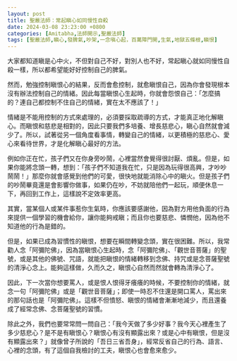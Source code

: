 ```yaml
---
layout: post
title: 聖嚴法師：常起瞋心如同慢性自殺
date: 2024-03-08 23:23:00 +0800
categories: [Amitabha,法師開示,聖嚴法師]
tags: [聖嚴法師,瞋心,發脾氣,吵架,一念嗔心起，百萬障門開,生氣,地獄五條根,瞋恨]
---
```


大家都知道瞋是心中火，不但對自己不好，對別人也不好，常起瞋心就如同慢性自殺一樣，所以都希望能好好控制自己的脾氣。

然而，勉強控制瞋恨心的結果，反而會愈控制，就愈瞋恨自己，因為你會發現根本沒有辦法控制自己的情緒。因此每當瞋恨心生起時，你就會怨恨自己：「怎麼搞的？連自己都控制不住自己的情緒，實在太不應該了！」

情緒是不能用控制的方式來處理的，必須要採取疏導的方式，才能真正地化解瞋心。而瞋恨和慈悲是相對的，因此只要我們多培養、增長慈悲心，瞋心自然就會減少了。所以，試著從另一個角度看事情，轉變自己的情緒，以更積極的慈悲心、愛心來看待世界，才是化解瞋心最好的方法。

例如你正在忙，孩子們又在你身旁吵鬧，心裡當然會覺得很討厭、煩亂。但是，如果你能將念頭一轉，想到：「孩子們不知道我在忙，只是因為玩得很高興，才吵吵鬧鬧！」那麼你就會感覺到他們的可愛，很快地就能消除心中的瞋火。但是孩子們的吵鬧畢竟還是會影響你做事，如果仍在吵，不妨就陪他們一起玩，順便休息一下，再回到工作上，這樣說不定效率更高。

其實，當某個人或某件事惹你生氣時，你應該要感謝他，因為對方用他負面的行為來提供一個學習的機會給你，讓你能夠戒瞋；而且你也要慈悲、憐憫他，因為他不知道他的行為是錯的。

但是，如果已成為習慣性的瞋恨，想要在瞬間轉變念頭，實在很困難。所以，我常勸人念「阿彌陀佛」，因為當瞋恨心生起時，念「阿彌陀佛」、「觀世音菩薩」的聖號，或是其他的佛號、咒語，就能把瞋恨的情緒轉移到念佛、持咒或是念菩薩聖號的清淨心念上。能夠這樣做，久而久之，瞋恨心自然而然就會轉為清淨心了。

因此，下一次當你想要罵人，或是恨人恨得牙癢癢的時候，不要控制你的情緒，就念一句「阿彌陀佛」或是「觀世音菩薩」；即使一時忍不住還是開口罵人，罵出來的那句話也是「阿彌陀佛」。這樣不但憤怒、瞋恨的情緒會漸漸地減少，而且還養成了經常念佛、念菩薩聖號的習慣。        

除此之外，我們也要常常問一問自己：「我今天做了多少好事？我今天心裡產生了多少慈悲心？是不是有瞋恨心？瞋恨心有沒有顯露出來？或是心中有瞋恨，但是沒有顯露出來？」就像曾子所說的「吾日三省吾身」，經常反省自己的行為、語言、心裡的念頭，有了這個自我檢討的工夫，瞋恨心也會愈來愈少。        